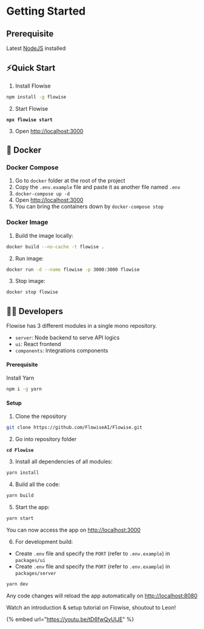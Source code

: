 # Getting Started

## Prerequisite

Latest [NodeJS](https://nodejs.org/en/download) installed

## ⚡Quick Start

1. Install Flowise

```bash
npm install -g flowise
```

2. Start Flowise

<pre class="language-bash"><code class="lang-bash"><strong>npx flowise start
</strong></code></pre>

3. Open [http://localhost:3000](http://localhost:3000)

## 🐳 Docker

### Docker Compose

1. Go to `docker` folder at the root of the project
2. Copy the `.env.example` file and paste it as another file named `.env`
3. `docker-compose up -d`
4. Open [http://localhost:3000](http://localhost:3000)
5. You can bring the containers down by `docker-compose stop`

### Docker Image

1. Build the image locally:

```bash
docker build --no-cache -t flowise .
```

2. Run image:

```bash
docker run -d --name flowise -p 3000:3000 flowise
```

3. Stop image:

```bash
docker stop flowise
```

## 👨‍💻 Developers

Flowise has 3 different modules in a single mono repository.

* `server`: Node backend to serve API logics
* `ui`: React frontend
* `components`: Integrations components

#### Prerequisite

Install Yarn

```bash
npm i -g yarn
```

#### Setup

1. Clone the repository

```bash
git clone https://github.com/FlowiseAI/Flowise.git
```

2. Go into repository folder

<pre class="language-bash"><code class="lang-bash"><strong>cd Flowise
</strong></code></pre>

3. Install all dependencies of all modules:

```bash
yarn install
```

4. Build all the code:

```bash
yarn build
```

5. Start the app:

```bash
yarn start
```

You can now access the app on [http://localhost:3000](http://localhost:3000)

6. For development build:

* Create `.env` file and specify the `PORT` (refer to `.env.example`) in `packages/ui`
* Create `.env` file and specify the `PORT` (refer to `.env.example`) in `packages/server`

```bash
yarn dev
```

Any code changes will reload the app automatically on [http://localhost:8080](http://localhost:8080)

Watch an introduction & setup tutorial on Flowise, shoutout to Leon!

{% embed url="https://youtu.be/tD6fwQyUIJE" %}

